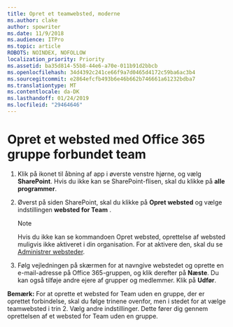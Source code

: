 ```yaml
---
title: Opret et teamwebsted, moderne
ms.author: clake
author: spowriter
ms.date: 11/9/2018
ms.audience: ITPro
ms.topic: article
ROBOTS: NOINDEX, NOFOLLOW
localization_priority: Priority
ms.assetid: ba35d814-55b8-44e6-a70e-011b91d2bbcb
ms.openlocfilehash: 34d4392c241ce66f9a7d0465d4172c59ba6ac3b4
ms.sourcegitcommit: e2864efcfb493b6e46b662b746661a61232bdba7
ms.translationtype: MT
ms.contentlocale: da-DK
ms.lasthandoff: 01/24/2019
ms.locfileid: "29464646"
---
```

# <a name="create-an-office-365-group-connected-team-site"></a>Opret et websted med Office 365 gruppe forbundet team

1. Klik på ikonet til åbning af app i øverste venstre hjørne, og vælg **SharePoint**. Hvis du ikke kan se SharePoint-flisen, skal du klikke på **alle programmer**.
    
2. Øverst på siden SharePoint, skal du klikke på **Opret websted** og vælge indstillingen **websted for Team** . 
    
    > [!NOTE]
    > Hvis du ikke kan se kommandoen Opret websted, oprettelse af websted muligvis ikke aktiveret i din organisation. For at aktivere den, skal du se [Administrer websteder](https://go.microsoft.com/fwlink/?linkid=2009644). 
  
3. Følg vejledningen på skærmen for at navngive webstedet og oprette en e-mail-adresse på Office 365-gruppen, og klik derefter på **Næste**. Du kan også tilføje andre ejere af grupper og medlemmer. Klik på **Udfør**.
  
 **Bemærk:** For at oprette et websted for Team uden en gruppe, der er oprettet forbindelse, skal du følge trinene ovenfor, men i stedet for at vælge teamwebsted i trin 2. Vælg andre indstillinger. Dette fører dig gennem oprettelsen af et websted for Team uden en gruppe. 
    

